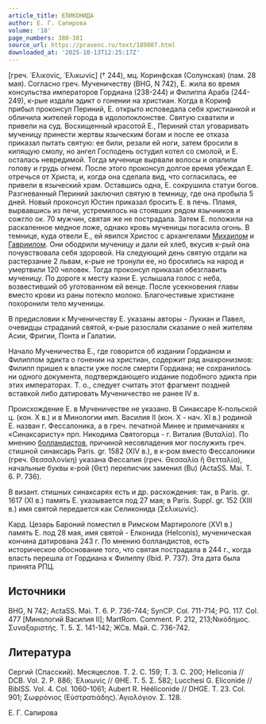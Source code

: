 ```yaml
---
article_title: ЕЛИКОНИДА
author: Е. Г. Сапирова
volume: '18'
page_numbers: 380-381
source_url: https://pravenc.ru/text/189807.html
downloaded_at: '2025-10-13T12:25:17Z'
---
```


[греч. ῾Ελικονίς, ῾Ελικωνίς] († 244), мц. Коринфская (Солунская) (пам. 28 мая). Согласно греч. Мученичеству (BHG, N 742), Е. жила во время консульства императоров Гордиана (238-244) и Филиппа Араба (244-249), к-рые издали эдикт о гонении на христиан. Когда в Коринф прибыл проконсул Периний, Е. открыто исповедала себя христианкой и обличила жителей города в идолопоклонстве. Святую схватили и привели на суд. Восхищенный красотой Е., Периний стал уговаривать мученицу принести жертвы языческим богам и после ее отказа приказал пытать святую: ее били, резали ей ноги, затем бросили в кипящую смолу, но ангел Господень остудил котел со смолой, и Е. осталась невредимой. Тогда мученице вырвали волосы и опалили голову и грудь огнем. После этого проконсул долгое время убеждал Е. отречься от Христа, и, когда она сделала вид, что согласилась, ее привели в языческий храм. Оставшись одна, Е. сокрушила статуи богов. Разгневанный Периний заключил святую в темницу, где она пробыла 5 дней. Новый проконсул Юстин приказал бросить Е. в печь. Пламя, вырвавшись из печи, устремилось на стоявших рядом язычников и сожгло ок. 70 мужчин, святая же не пострадала. Затем Е. положили на раскаленное медное ложе, однако кровь мученицы погасила огонь. В темнице, куда отвели Е., ей явился Христос с архангелами [Михаилом](https://pravenc.ru/text/Михаил.html) и [Гавриилом](https://pravenc.ru/text/Гавриилом.html). Они ободрили мученицу и дали ей хлеб, вкусив к-рый она почувствовала себя здоровой. На следующий день святую отдали на растерзание 2 львам, к-рые не тронули ее, но бросились на народ и умертвили 120 человек. Тогда проконсул приказал обезглавить мученицу. По дороге к месту казни Е. услышала голос с неба, возвестивший об уготованном ей венце. После усекновения главы вместо крови из раны потекло молоко. Благочестивые христиане похоронили тело мученицы.

В предисловии к Мученичеству Е. указаны авторы - Лукиан и Павел, очевидцы страданий святой, к-рые разослали сказание о ней жителям Асии, Фригии, Понта и Галатии.

Начало Мученичества Е., где говорится об издании Гордианом и Филиппом эдикта о гонении на христиан, содержит ряд анахронизмов: Филипп пришел к власти уже после смерти Гордиана; не сохранилось ни одного документа, подтверждающего издание подобного эдикта при этих императорах. Т. о., следует считать этот фрагмент поздней вставкой либо датировать Мученичество не ранее IV в.

Происхождение Е. в Мученичестве не указано. В Синаксаре К-польской ц. (кон. X в.) и в Минологии имп. Василия II (кон. X - нач. XI в.) родиной Е. назван г. Фессалоника, а в греч. печатной Минее и примечаниях к «Синаксаристу» прп. Никодима Святогорца - г. Виталия (Βυταλία). По мнению [болландистов](https://pravenc.ru/text/болландисты.html), причиной несовпадения мог послужить греч. стишной синаксарь Paris. gr. 1582 (XIV в.), в к-ром вместо Фессалоники (греч. Θεσσαλονίκη) указана Фессалия (греч. Θεσσαλία ἢ Θετταλία), начальные буквы к-рой (Θετ) переписчик заменил (Βυ) (ActaSS. Mai. T. 6. P. 736).

В визант. стишных синаксарях есть и др. расхождения: так, в Paris. gr. 1617 (XI в.) память Е. указывается под 27 мая; в Paris. Suppl. gr. 152 (XIII в.) имя святой передается как Селиконида (Σελικωνίς).

Кард. Цезарь Бароний поместил в Римском Мартирологе (XVI в.) память Е. под 28 мая, имя святой - Елконида (Helconis), мученическая кончина датирована 243 г. По мнению болландистов, есть историческое обоснование того, что святая пострадала в 244 г., когда власть перешла от Гордиана к Филиппу (Ibid. P. 737). Эта дата была принята РПЦ.

## Источники

BHG, N 742; ActaSS. Mai. T. 6. P. 736-744; SynCP. Col. 711-714; PG. 117. Col. 477 [Минологий Василия II]; MartRom. Comment. P. 212, 213;Νικόδημος. Συναξαριστής. Τ. 5. Σ. 141-142; ЖСв. Май. С. 736-742.

## Литература

Сергий (Спасский). Месяцеслов. Т. 2. С. 159; Т. 3. С. 200; Heliconia // DCB. Vol. 2. P. 886; ῾Ελικωνίς // ΘΗΕ. Τ. 5. Σ. 582; Lucchesi G. Eliconide // BiblSS. Vol. 4. Col. 1060-1061; Aubert R. Hééliconide // DHGE. T. 23. Col. 901; Σωφρόνιος (Εὐστρατιάδης).῾Αγιολόγιον. Σ. 128.

Е. Г. Сапирова
